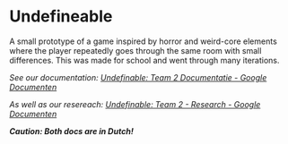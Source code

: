 # Undefineable

A small prototype of a game inspired by horror and weird-core elements where the player repeatedly goes through the same room with small differences. This was made for school and went through many iterations.



*See our documentation: [Undefinable: Team 2 Documentatie - Google Documenten](https://docs.google.com/document/d/1du9gwhN2Q09mOsrbJPuoUYSjLkr9gXM7hMZHkhS6k34/edit?usp=sharing)*

*As well as our resereach: [Undefinable: Team 2 - Research - Google Documenten](https://docs.google.com/document/d/1K9w52VPSuojZNkqpJDAJ9B7Kcnl5DxXobyym0X5LxaY/edit?usp=sharing)*

***Caution: Both docs are in Dutch!***




